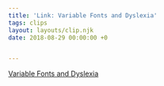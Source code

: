 ```yaml
---
title: 'Link: Variable Fonts and Dyslexia'
tags: clips
layout: layouts/clip.njk
date: 2018-08-29 00:00:00 +0


---
```

[Variable Fonts and Dyslexia](http://adrianroselli.com/2018/08/variable-fonts-and-dyslexia.html)